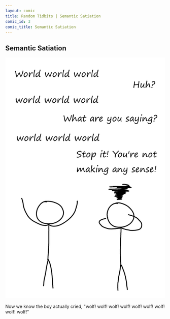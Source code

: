```yaml
---
layout: comic
title: Random Tidbits | Semantic Satiation
comic_id: 3
comic_title: Semantic Satiation
---
```


## Semantic Satiation

<img id="img3" class="img-fluid" src="/assets/images/3.png">

Now we know the boy actually cried, "wolf! wolf! wolf! wolf! wolf! wolf! wolf! wolf! wolf!"
